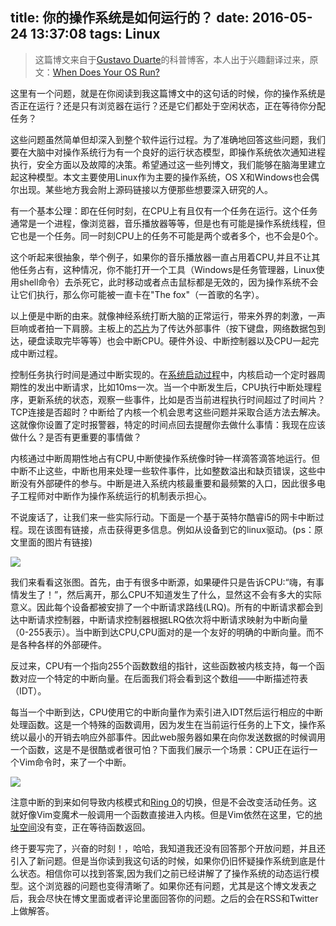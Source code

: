 title: 你的操作系统是如何运行的？
date: 2016-05-24 13:37:08
tags: Linux
---
>这篇博文来自于[Gustavo Duarte](http://duartes.org/gustavo/blog/)的科普博客，本人出于兴趣翻译过来，原文：[When Does Your OS Run?](http://duartes.org/gustavo/blog/post/when-does-your-os-run/)

这里有一个问题，就是在你阅读到我这篇博文中的这句话的时候，你的操作系统是否正在运行？还是只有浏览器在运行？还是它们都处于空闲状态，正在等待你分配任务？

这些问题虽然简单但却深入到整个软件运行过程。为了准确地回答这些问题，我们要在大脑中对操作系统行为有一个良好的运行状态模型，即操作系统依次通知进程执行，安全方面以及故障的决策。希望通过这一些列博文，我们能够在脑海里建立起这种模型。本文主要使用Linux作为主要的操作系统，OS X和Windows也会偶尔出现。某些地方我会附上源码链接以方便那些想要深入研究的人。
<!--more-->

有一个基本公理：即在任何时刻，在CPU上有且仅有一个任务在运行。这个任务通常是一个进程，像浏览器，音乐播放器等等，但是也有可能是操作系统线程，但它也是一个任务。同一时刻CPU上的任务不可能是两个或者多个，也不会是0个。

这个听起来很抽象，举个例子，如果你的音乐播放器一直占用着CPU,并且不让其他任务占有，这种情况，你不能打开一个工具（Windows是任务管理器，Linux使用shell命令）去杀死它，此时移动或者点击鼠标都是无效的，因为操作系统不会让它们执行，那么你可能被一直卡在"The fox"（一首歌的名字）。

以上便是中断的由来。就像神经系统打断大脑的正常运行，带来外界的刺激，一声巨响或者拍一下肩膀。主板上的[芯片](http://duartes.org/gustavo/blog/post/motherboard-chipsets-memory-map)为了传达外部事件（按下键盘，网络数据包到达，硬盘读取完毕等等）也会中断CPU。硬件外设、中断控制器以及CPU一起完成中断过程。

控制任务执行时间是通过中断实现的。在[系统启动过程](http://duartes.org/gustavo/blog/post/kernel-boot-process)中，内核启动一个定时器周期性的发出中断请求，比如10ms一次。当一个中断发生后，CPU执行中断处理程序，更新系统的状态，观察一些事件，比如是否当前进程执行时间超过了时间片？TCP连接是否超时？中断给了内核一个机会思考这些问题并采取合适方法去解决。这就像你设置了定时报警器，特定的时间点回去提醒你去做什么事情：我现在应该做什么？是否有更重要的事情做？

内核通过中断周期性地占有CPU,中断使操作系统像时钟一样滴答滴答地运行。但中断不止这些，中断也用来处理一些软件事件，比如整数溢出和缺页错误，这些中断没有外部硬件的参与。中断是进入系统内核最重要和最频繁的入口，因此很多电子工程师对中断作为操作系统运行的机制表示担心。

不说废话了，让我们来一些实际行动。下面是一个基于英特尔酷睿i5的网卡中断过程。现在该图有链接，点击获得更多信息。例如从设备到它的linux驱动。(ps：原文里面的图片有链接)

![](http://img1.ph.126.net/mZPBFG0B6_SQ9BV1_veMxQ==/61924494977343331.jpg)

我们来看看这张图。首先，由于有很多中断源，如果硬件只是告诉CPU:“嗨，有事情发生了！”，然后离开，那么CPU不知道发生了什么，显然这不会有多大的实际意义。因此每个设备都被安排了一个中断请求路线(LRQ)。所有的中断请求都会到达中断请求控制器，中断请求控制器根据LRQ依次将中断请求映射为中断向量（0-255表示）。当中断到达CPU,CPU面对的是一个友好的明确的中断向量。而不是各种各样的外部硬件。

反过来，CPU有一个指向255个函数数组的指针，这些函数被内核支持，每一个函数对应一个特定的中断向量。在后面我们将会看到这个数组——中断描述符表（IDT）。

每当一个中断到达，CPU使用它的中断向量作为索引进入IDT然后运行相应的中断处理函数。这是一个特殊的函数调用，因为发生在当前运行任务的上下文，操作系统以最小的开销去响应外部事件。因此web服务器如果在向你发送数据的时候调用一个函数，这是不是很酷或者很可怕？下面我们展示一个场景：CPU正在运行一个Vim命令时，来了一个中断。

![](http://img0.ph.126.net/u-7hwJNC-174Sx4O1zkXJw==/1156299204428848479.png)

注意中断的到来如何导致内核模式和[Ring 0](http://duartes.org/gustavo/blog/post/cpu-rings-privilege-and-protection)的切换，但是不会改变活动任务。这就好像Vim变魔术一般调用一个函数直接进入内核。但是Vim依然在这里，它的[地址空间](http://duartes.org/gustavo/blog/post/anatomy-of-a-program-in-memory)没有变，正在等待函数返回。

终于要写完了，兴奋的时刻！，哈哈，我知道我还没有回答那个开放问题，并且还引入了新问题。但是当你读到我这句话的时候，如果你仍旧怀疑操作系统到底是什么状态。相信你可以找到答案,因为我们之前已经讲解了了操作系统的动态运行模型。这个浏览器的问题也变得清晰了。如果你还有问题，尤其是这个博文发表之后，我会尽快在博文里面或者评论里面回答你的问题。之后的会在RSS和Twitter上做解答。
